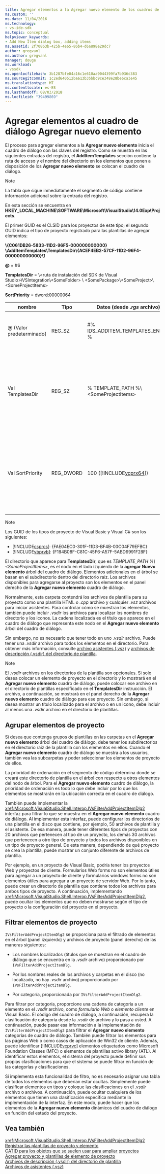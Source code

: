 ```yaml
---
title: Agregar elementos a la Agregar nuevo elemento de los cuadros de diálogo | Microsoft Docs
ms.custom: ''
ms.date: 11/04/2016
ms.technology:
- vs-ide-sdk
ms.topic: conceptual
helpviewer_keywords:
- Add New Item dialog box, adding items
ms.assetid: 2f70863b-425b-4e65-86b4-d6a898e29dc7
author: gregvanl
ms.author: gregvanl
manager: douge
ms.workload:
- vssdk
ms.openlocfilehash: 3b1287bfe04a16c1e610aa9044399fa7b936d383
ms.sourcegitcommit: 1c2ed640512ba613b3bbbc9ce348e28be6ca3e45
ms.translationtype: MT
ms.contentlocale: es-ES
ms.lasthandoff: 08/03/2018
ms.locfileid: "39499869"
---
```

# <a name="add-items-to-the-add-new-item-dialog-box"></a>Agregar elementos al cuadro de diálogo Agregar nuevo elemento
El proceso para agregar elementos a la **Agregar nuevo elemento** inicia el cuadro de diálogo con las claves del registro. Como se muestra en las siguientes entradas del registro, el **AddItemTemplates** sección contiene la ruta de acceso y el nombre del directorio en los elementos que ponen a disposición de los **Agregar nuevo elemento** se colocan el cuadro de diálogo.  
  
> [!NOTE]
>  La tabla que sigue inmediatamente el segmento de código contiene información adicional sobre la entrada del registro.  
  
 En esta sección se encuentra en **HKEY_LOCAL_MACHINE\SOFTWARE\Microsoft\VisualStudio\14.0Exp\Projects**.
  
 El primer GUID es el CLSID para los proyectos de este tipo; el segundo GUID indica el tipo de proyecto registrado para las plantillas de agregar elementos:  
 
 **\\{C061DB26-5833-11D2-96F5-000000000000} \\AddItemTemplates\\TemplatesDir\\{ACEF4EB2-57CF-11D2-96F4-000000000000}\\1**
  
 **@** = #6 
  
 **TemplatesDir** = \\&lt;ruta de instalación del SDK de Visual Studio&gt;\\VSIntegration\\&lt;SomeFolder&gt; \\ &lt;SomePackage&gt;\\&lt;SomeProject&gt;\\&lt;SomeProjectItems&gt;
  
 **SortPriority** = dword:00000064
  
|nombre|Tipo|Datos (desde *.rgs* archivo)|Descripción|  
|----------|----------|-----------------------------|-----------------|  
|@ (Valor predeterminado)|REG_SZ|#% IDS_ADDITEM_TEMPLATES_ENTRY %|Identificador de recurso para **Agregar elemento** plantillas.|  
|Val TemplatesDir|REG_SZ|% TEMPLATE_PATH %\\&lt;SomeProjectItems&gt;|Ruta de acceso de los elementos de proyecto que se muestra en el cuadro de diálogo para la **Agregar nuevo elemento** asistente.|  
|Val SortPriority|REG_DWORD|100 ([!INCLUDE[vcprx64](../../extensibility/internals/includes/vcprx64_md.md)])|Determina el criterio de ordenación en el nodo de árbol de archivos que se muestran en el **Agregar nuevo elemento** cuadro de diálogo.|  
  
> [!NOTE]
>  Los GUID de los tipos de proyecto de Visual Basic y Visual C# son los siguientes: 
- [!INCLUDE[csprcs](../../data-tools/includes/csprcs_md.md)]: {FAE04EC0-301F-11D3-BF4B-00C04F79EFBC}
- [!INCLUDE[vbprvb](../../code-quality/includes/vbprvb_md.md)]: {F184B08F-C81C-45F6-A57F-5ABD9991F28F}  
  
 El directorio que aparece para **TemplatesDir**, que es *TEMPLATE_PATH %\\&lt;SomeProjectItems&gt;*, es el nodo en el lado izquierdo de la **agregar Nuevo elemento** árbol del cuadro de diálogo. Elementos adicionales en el árbol se basan en el subdirectorio dentro del directorio raíz. Los archivos disponibles para agregarse al proyecto son los elementos en el panel derecho de la **Agregar nuevo elemento** cuadro de diálogo.  
  
 Normalmente, esta carpeta contendrá los archivos de plantilla para su proyecto como una plantilla HTML o *.cpp* archivo y cualquier *.vsz* archivos para iniciar asistentes. Para controlar cómo se muestran los elementos, también puede incluir *.vsdir* los archivos para localizar los nombres de directorio y los iconos. La cadena localizada es el título que aparece en el cuadro de diálogo que representa este nodo en el **Agregar nuevo elemento** árbol del cuadro de diálogo.  
  
 Sin embargo, no es necesario que tener todo en uno *.vsdir* archivo. Puede tener una *.vsdir* archivo para todos los elementos en el directorio. Para obtener más información, consulte [archivo asistentes (.vsz)](../../extensibility/internals/wizard-dot-vsz-file.md) y [archivos de descripción (.vsdir) del directorio de plantilla](../../extensibility/internals/template-directory-description-dot-vsdir-files.md).  
  
> [!NOTE]
>  El *.vsdir* archivos en los directorios de la plantilla son opcionales. Si solo desea colocar un elemento de proyecto en el directorio y lo mostrará en el **Agregar nuevo elemento** cuadro de diálogo, puede colocar ese archivo en el directorio de plantillas especificado en el **TemplatesDir** instrucción. El archivo, a continuación, se mostrará en el panel derecho de la **Agregar nuevo elemento** cuadro de diálogo para ese proyecto. Sin embargo, si desea mostrar un título localizado para el archivo o en un icono, debe incluir al menos una *.vsdir* archivo en el directorio de plantillas.  
  
## <a name="group-project-items"></a>Agrupar elementos de proyecto  
 Si desea que contenga grupos de plantillas en las carpetas en el **Agregar nuevo elemento** árbol del cuadro de diálogo, debe tener los subdirectorios en el directorio raíz de la plantilla con los elementos en ellos. Cuando el **Agregar nuevo elemento** cuadro de diálogo se muestra a los usuarios, también vea las subcarpetas y poder seleccionar los elementos de proyecto de ellos.  
  
 La prioridad de ordenación en el segmento de código determina donde se creará este directorio de plantilla en el árbol con respecto a otros elementos del nodo de árbol. Para el **Agregar nuevo elemento** cuadro de diálogo, la prioridad de ordenación es todo lo que debe incluir por lo que los elementos se mostrarán en la ubicación correcta en el cuadro de diálogo.  
  
 También puede implementar la <xref:Microsoft.VisualStudio.Shell.Interop.IVsFilterAddProjectItemDlg2> interfaz para filtrar lo que se muestra en el **Agregar nuevo elemento** cuadro de diálogo. Al implementar esta interfaz, puede configurar los directorios de una plantilla en el disco que contiene, por ejemplo, 50 archivos de plantilla y el asistente. De esa manera, puede tener diferentes tipos de proyectos con 20 archivos que pertenecen al tipo de un proyecto, los demás 30 archivos que pertenecen a otro tipo de proyecto y todos los archivos disponibles en un tipo de proyecto general. De esta manera, dependiendo de qué proyecto se crea la plantilla, puede mostrar un conjunto diferente de archivos de plantilla.  
  
 Por ejemplo, en un proyecto de Visual Basic, podría tener los proyectos Web y proyectos de cliente. Formularios Web forms no son elementos útiles para agregar a un proyecto de cliente y formularios windows forms no son elementos útiles para agregar a un proyecto de servidor Web. Por lo tanto, puede crear un directorio de plantilla que contiene todos los archivos para ambos tipos de proyecto. A continuación, implementando <xref:Microsoft.VisualStudio.Shell.Interop.IVsFilterAddProjectItemDlg2>, puede ocultar los elementos que no deben mostrarse según el tipo de proyecto o la configuración del proyecto en el proyecto.  
  
## <a name="filter-project-items"></a>Filtrar elementos de proyecto  
 `IVsFilterAddProjectItemDlg2` se proporciona para el filtrado de elementos en el árbol (panel izquierdo) y archivos de proyecto (panel derecho) de las maneras siguientes:  
  
-   Los nombres localizados (títulos que se muestran en el cuadro de diálogo que se encuentra en la *.vsdir* archivo) proporcionado por `IVsFilterAddProjectItemDlg`.  
  
-   Por los nombres reales de los archivos y carpetas en el disco (no localizado, no hay *.vsdir* archivo) proporcionado por `IVsFilterAddProjectItemDlg`.  
  
-   Por categoría, proporcionada por `IVsFilterAddProjectItemDlg2`.  
  
 Para filtrar por categoría, proporcione una cadena de categoría a un elemento en el *.vsdir* archivo, como *formulario Web* o *elemento cliente* en Visual Basic. El código del cuadro de diálogo, a continuación, recupera la clasificación de categoría desde la *.vsdir* de archivo y lo pasa a usted. A continuación, puede pasar esa información a la implementación de `IVsFilterAddProjectItemDlg2` para filtrar el **Agregar nuevo elemento** categorías de cuadro de diálogo. También puede filtrar los elementos para las páginas Web o como casos de aplicación de Win32 de cliente. Además, puede identificar [!INCLUDE[vcprvc](../../code-quality/includes/vcprvc_md.md)] elementos etiquetados como Microsoft Foundation Classes (MFC) o elementos de plantillas activo library (ATL). Al identificar estos elementos, el sistema del proyecto puede definir sus propias clasificaciones para que el sistema se puede filtrar en función de las categorías y clasificaciones.  
  
 Si implementa esta funcionalidad de filtro, no es necesario asignar una tabla de todos los elementos que deberían estar ocultas. Simplemente puede clasificar elementos en tipos y coloque las clasificaciones en el *.vsdir* archivo o archivos. A continuación, puede ocultar cualquiera de los elementos que tienen una clasificación específica mediante la implementación de la interfaz. En este modo, puede hacer que los elementos de la **Agregar nuevo elemento** dinámicos del cuadro de diálogo en función del estado del proyecto.  
  
## <a name="see-also"></a>Vea también  
 <xref:Microsoft.VisualStudio.Shell.Interop.IVsFilterAddProjectItemDlg2>   
 [Registrar las plantillas de proyecto y elemento](../../extensibility/internals/registering-project-and-item-templates.md)   
 [CATID para los objetos que se suelen usar para ampliar proyectos](../../extensibility/internals/catids-for-objects-that-are-typically-used-to-extend-projects.md)   
 [Agregar proyecto y plantillas de elemento de proyecto](../../extensibility/internals/adding-project-and-project-item-templates.md)   
 [Archivos de descripción (.vsdir) del directorio de plantilla](../../extensibility/internals/template-directory-description-dot-vsdir-files.md)   
 [Archivos de asistentes (.vsz)](../../extensibility/internals/wizard-dot-vsz-file.md)